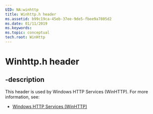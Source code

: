 ```yaml
---
UID: NA:winhttp
title: Winhttp.h header
ms.assetid: b99c19ca-45eb-37ee-9de5-fbee9a7805d2
ms.date: 01/11/2019
ms.keywords: 
ms.topic: conceptual
tech.root: WinHttp
---
```


# Winhttp.h header


## -description


This header is used by Windows HTTP Services (WinHTTP). For more information, see:

- [Windows HTTP Services (WinHTTP)](../_winhttp/index.md)

